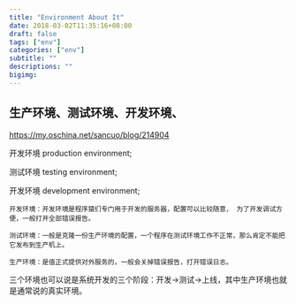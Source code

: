 ```yaml
---
title: "Environment About It"
date: 2018-03-02T11:35:16+08:00
draft: false
tags: ["env"]
categories: ["env"]
subtitle: ""
descriptions: ""
bigimg:
---
```



## 生产环境、测试环境、开发环境、

https://my.oschina.net/sancuo/blog/214904

开发环境 production environment;

测试环境 testing environment;

开发环境 development environment;

    开发环境：开发环境是程序猿们专门用于开发的服务器，配置可以比较随意， 为了开发调试方便，一般打开全部错误报告。

    测试环境：一般是克隆一份生产环境的配置，一个程序在测试环境工作不正常，那么肯定不能把它发布到生产机上。

    生产环境：是值正式提供对外服务的，一般会关掉错误报告，打开错误日志。

三个环境也可以说是系统开发的三个阶段：开发->测试->上线，其中生产环境也就是通常说的真实环境。
